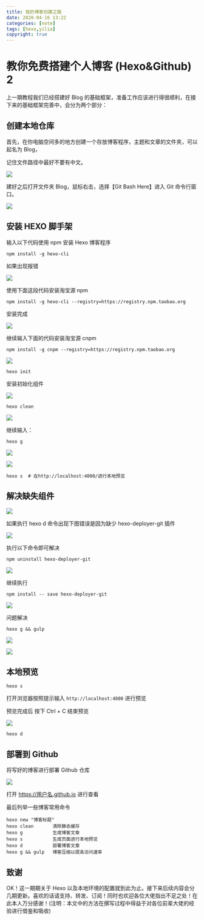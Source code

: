 ```yaml
---
title: 我的博客创建之路
date: 2020-04-16 13:22
categories: [note]
tags: [hexo,yilia]
copyright: true
---
```


# 教你免费搭建个人博客 (Hexo&Github)  2

上一期教程我们已经搭建好 Blog 的基础框架，准备工作应该进行得很顺利，在接下来的基础框架完善中，会分为两个部分：

<!-- more -->

## 创建本地仓库

首先，在你电脑空间多的地方创建一个存放博客程序，主题和文章的文件夹，可以起名为 Blog，

记住文件路径中最好不要有中文。

![](https://cn-sy1.rains3.com/dfdfgf/blog/My_Blog_Creation_2/blog.jpg)

建好之后打开文件夹 Blog，鼠标右击，选择【Git Bash Here】进入 Git 命令行窗口。

![](https://cn-sy1.rains3.com/dfdfgf/blog/My_Blog_Creation_2/Git命令.jpg)

## 安装 HEXO 脚手架
输入以下代码使用 npm 安装 Hexo 博客程序

```
npm install -g hexo-cli
```

如果出现报错

![](https://cn-sy1.rains3.com/dfdfgf/blog/My_Blog_Creation_2/npm-install-error1.jpg)

使用下面这段代码安装淘宝源 npm

```
npm install -g hexo-cli --registry=https://registry.npm.taobao.org
```

安装完成

![](https://cn-sy1.rains3.com/dfdfgf/blog/My_Blog_Creation_2/npm-install-success.jpg)

继续输入下面的代码安装淘宝源 cnpm

```
npm install -g cnpm --registry=https://registry.npm.taobao.org
```

![](https://cn-sy1.rains3.com/dfdfgf/blog/My_Blog_Creation_2/npm-install-cnpm.jpg)

```
hexo init
```

安装初始化组件

![](https://cn-sy1.rains3.com/dfdfgf/blog/My_Blog_Creation_2/hexo-init.jpg)


```
hexo clean 
```

![](https://cn-sy1.rains3.com/dfdfgf/blog/My_Blog_Creation_2/hexo-clean.jpg)

继续输入：

```
hexo g
```

![](https://cn-sy1.rains3.com/dfdfgf/blog/My_Blog_Creation_2/hexo-g&&gulp.jpg)

![](https://cn-sy1.rains3.com/dfdfgf/blog/My_Blog_Creation_2/hexo-g&&gulp-else.jpg)

```
hexo s  # 在http://localhost:4000/进行本地预览
```

## 解决缺失组件

![](https://cn-sy1.rains3.com/dfdfgf/blog/My_Blog_Creation_2/hexo-s.jpg)

如果执行 hexo d 命令出现下图错误是因为缺少 hexo-deployer-git 插件

![](https://cn-sy1.rains3.com/dfdfgf/blog/My_Blog_Creation_2/hexo-d-error.jpg)

执行以下命令即可解决

```
npm uninstall hexo-deployer-git
```

![](https://cn-sy1.rains3.com/dfdfgf/blog/My_Blog_Creation_2/error-saving.jpg)

继续执行

```
npm install -- save hexo-deployer-git
```

![](https://cn-sy1.rains3.com/dfdfgf/blog/My_Blog_Creation_2/npm-reinstall.jpg)

问题解决

```
hexo g && gulp
```

![](https://cn-sy1.rains3.com/dfdfgf/blog/My_Blog_Creation_2/hexo-g&&gulp.jpg)



![](https://cn-sy1.rains3.com/dfdfgf/blog/My_Blog_Creation_2/hexo-g&&gulp-else.jpg)

## 本地预览
```
hexo s
```

打开浏览器按照提示输入 `http://localhost:4000` 进行预览

预览完成后 按下 Ctrl + C 结束预览

![](https://cn-sy1.rains3.com/dfdfgf/blog/My_Blog_Creation_2/hexo-s.jpg)

```
hexo d
```

## 部署到 Github

将写好的博客进行部署 Github 仓库

![](https://cn-sy1.rains3.com/dfdfgf/blog/My_Blog_Creation_2/hexo-d-success.jpg)

打开   https://用户名.github.io    进行查看

最后列举一些博客常用命令

```
hexo new "博客标题"
hexo clean       清除静态缓存
hexo g           生成博客文章
hexo s           生成页面进行本地预览
hexo d           部署博客文章
hexo g && gulp   博客压缩以提高访问速率
```

## 致谢

OK！这一期期关于 Hexo 以及本地环境的配置就到此为止。接下来后续内容会分几期更新。喜欢的话请支持、转发、订阅！同时也欢迎各位大佬指出不足之处！在此本人万分感谢！(注明：本文中的方法在撰写过程中得益于对各位前辈大佬的经验进行借鉴和吸收)

